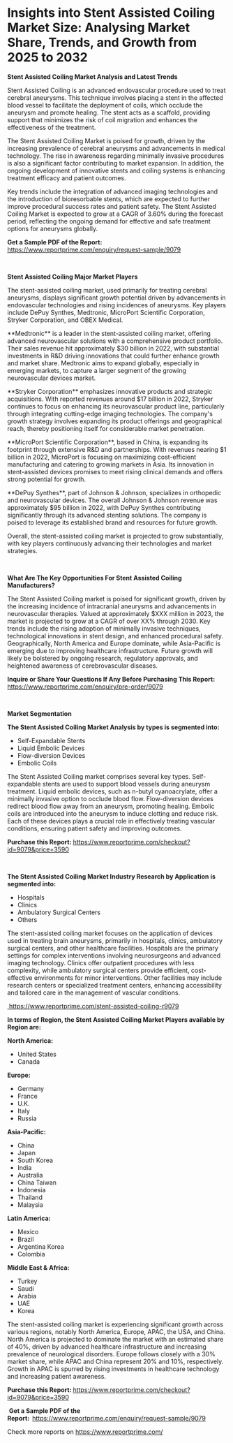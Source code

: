 <p><h1>Insights into Stent Assisted Coiling Market Size: Analysing Market Share, Trends, and Growth from 2025 to 2032</h1></p><p><strong>Stent Assisted Coiling Market Analysis and Latest Trends</strong></p>
<p><p>Stent Assisted Coiling is an advanced endovascular procedure used to treat cerebral aneurysms. This technique involves placing a stent in the affected blood vessel to facilitate the deployment of coils, which occlude the aneurysm and promote healing. The stent acts as a scaffold, providing support that minimizes the risk of coil migration and enhances the effectiveness of the treatment.</p><p>The Stent Assisted Coiling Market is poised for growth, driven by the increasing prevalence of cerebral aneurysms and advancements in medical technology. The rise in awareness regarding minimally invasive procedures is also a significant factor contributing to market expansion. In addition, the ongoing development of innovative stents and coiling systems is enhancing treatment efficacy and patient outcomes.</p><p>Key trends include the integration of advanced imaging technologies and the introduction of bioresorbable stents, which are expected to further improve procedural success rates and patient safety. The Stent Assisted Coiling Market is expected to grow at a CAGR of 3.60% during the forecast period, reflecting the ongoing demand for effective and safe treatment options for aneurysms globally.</p></p>
<p><strong>Get a Sample PDF of the Report:&nbsp;</strong> <a href="https://www.reportprime.com/enquiry/request-sample/9079?utm_campaign=2716&utm_medium=2&utm_source=Github&utm_content=ia&utm_term=20032025&utm_id=stent-assisted-coiling">https://www.reportprime.com/enquiry/request-sample/9079</a></p>
<p>&nbsp;</p>
<p><strong>Stent Assisted Coiling Major Market Players</strong></p>
<p><p>The stent-assisted coiling market, used primarily for treating cerebral aneurysms, displays significant growth potential driven by advancements in endovascular technologies and rising incidences of aneurysms. Key players include DePuy Synthes, Medtronic, MicroPort Scientific Corporation, Stryker Corporation, and OBEX Medical.</p><p>**Medtronic** is a leader in the stent-assisted coiling market, offering advanced neurovascular solutions with a comprehensive product portfolio. Their sales revenue hit approximately $30 billion in 2022, with substantial investments in R&D driving innovations that could further enhance growth and market share. Medtronic aims to expand globally, especially in emerging markets, to capture a larger segment of the growing neurovascular devices market.</p><p>**Stryker Corporation** emphasizes innovative products and strategic acquisitions. With reported revenues around $17 billion in 2022, Stryker continues to focus on enhancing its neurovascular product line, particularly through integrating cutting-edge imaging technologies. The company's growth strategy involves expanding its product offerings and geographical reach, thereby positioning itself for considerable market penetration.</p><p>**MicroPort Scientific Corporation**, based in China, is expanding its footprint through extensive R&D and partnerships. With revenues nearing $1 billion in 2022, MicroPort is focusing on maximizing cost-efficient manufacturing and catering to growing markets in Asia. Its innovation in stent-assisted devices promises to meet rising clinical demands and offers strong potential for growth.</p><p>**DePuy Synthes**, part of Johnson & Johnson, specializes in orthopedic and neurovascular devices. The overall Johnson & Johnson revenue was approximately $95 billion in 2022, with DePuy Synthes contributing significantly through its advanced stenting solutions. The company is poised to leverage its established brand and resources for future growth.</p><p>Overall, the stent-assisted coiling market is projected to grow substantially, with key players continuously advancing their technologies and market strategies.</p></p>
<p>&nbsp;</p>
<p><strong>What Are The Key Opportunities For Stent Assisted Coiling Manufacturers?</strong></p>
<p><p>The Stent Assisted Coiling market is poised for significant growth, driven by the increasing incidence of intracranial aneurysms and advancements in neurovascular therapies. Valued at approximately $XXX million in 2023, the market is projected to grow at a CAGR of over XX% through 2030. Key trends include the rising adoption of minimally invasive techniques, technological innovations in stent design, and enhanced procedural safety. Geographically, North America and Europe dominate, while Asia-Pacific is emerging due to improving healthcare infrastructure. Future growth will likely be bolstered by ongoing research, regulatory approvals, and heightened awareness of cerebrovascular diseases.</p></p>
<p><strong>Inquire or Share Your Questions If Any Before Purchasing This Report:</strong> <a href="https://www.reportprime.com/enquiry/pre-order/9079?utm_campaign=2716&utm_medium=2&utm_source=Github&utm_content=ia&utm_term=20032025&utm_id=stent-assisted-coiling">https://www.reportprime.com/enquiry/pre-order/9079</a></p>
<p>&nbsp;</p>
<p><strong>Market Segmentation</strong></p>
<p><strong>The Stent Assisted Coiling Market Analysis by types is segmented into:</strong></p>
<p><ul><li>Self-Expandable Stents</li><li>Liquid Embolic Devices</li><li>Flow-diversion Devices</li><li>Embolic Coils</li></ul></p>
<p><p>The Stent Assisted Coiling market comprises several key types. Self-expandable stents are used to support blood vessels during aneurysm treatment. Liquid embolic devices, such as n-butyl cyanoacrylate, offer a minimally invasive option to occlude blood flow. Flow-diversion devices redirect blood flow away from an aneurysm, promoting healing. Embolic coils are introduced into the aneurysm to induce clotting and reduce risk. Each of these devices plays a crucial role in effectively treating vascular conditions, ensuring patient safety and improving outcomes.</p></p>
<p><strong>Purchase this Report:&nbsp;</strong><a href="https://www.reportprime.com/checkout?id=9079&price=3590&utm_campaign=2716&utm_medium=2&utm_source=Github&utm_content=ia&utm_term=20032025&utm_id=stent-assisted-coiling">https://www.reportprime.com/checkout?id=9079&price=3590</a></p>
<p>&nbsp;</p>
<p><strong>The Stent Assisted Coiling Market Industry Research by Application is segmented into:</strong></p>
<p><ul><li>Hospitals</li><li>Clinics</li><li>Ambulatory Surgical Centers</li><li>Others</li></ul></p>
<p><p>The stent-assisted coiling market focuses on the application of devices used in treating brain aneurysms, primarily in hospitals, clinics, ambulatory surgical centers, and other healthcare facilities. Hospitals are the primary settings for complex interventions involving neurosurgeons and advanced imaging technology. Clinics offer outpatient procedures with less complexity, while ambulatory surgical centers provide efficient, cost-effective environments for minor interventions. Other facilities may include research centers or specialized treatment centers, enhancing accessibility and tailored care in the management of vascular conditions.</p></p>
<p><a href="https://www.reportprime.com/stent-assisted-coiling-r9079?utm_campaign=2716&utm_medium=2&utm_source=Github&utm_content=ia&utm_term=20032025&utm_id=stent-assisted-coiling">&nbsp;https://www.reportprime.com/stent-assisted-coiling-r9079</a></p>
<p><strong>In terms of Region, the Stent Assisted Coiling Market Players available by Region are:</strong></p>
<p>
    <p> <strong> North America: </strong>
        <ul>
            <li>United States</li>
            <li>Canada</li>
        </ul>
        </p> 
    <p> <strong> Europe: </strong>
        <ul>
            <li>Germany</li>
            <li>France</li>
            <li>U.K.</li>
            <li>Italy</li>
            <li>Russia</li>
        </ul>
        </p> 
    <p> <strong> Asia-Pacific: </strong>
        <ul>
            <li>China</li>
            <li>Japan</li>
            <li>South Korea</li>
            <li>India</li>
            <li>Australia</li>
            <li>China Taiwan</li>
            <li>Indonesia</li>
            <li>Thailand</li>
            <li>Malaysia</li>
        </ul>
        </p> 
    <p> <strong> Latin America: </strong>
        <ul>
            <li>Mexico</li>
            <li>Brazil</li>
            <li>Argentina Korea</li>
            <li>Colombia</li>
        </ul>
        </p> 
    <p> <strong> Middle East & Africa: </strong>
        <ul>
            <li>Turkey</li>
            <li>Saudi</li>
            <li>Arabia</li>
            <li>UAE</li>
            <li>Korea</li>
        </ul>
    </p>
    </p>
<p><p>The stent-assisted coiling market is experiencing significant growth across various regions, notably North America, Europe, APAC, the USA, and China. North America is projected to dominate the market with an estimated share of 40%, driven by advanced healthcare infrastructure and increasing prevalence of neurological disorders. Europe follows closely with a 30% market share, while APAC and China represent 20% and 10%, respectively. Growth in APAC is spurred by rising investments in healthcare technology and increasing patient awareness.</p></p>
<p><strong>Purchase this Report: </strong><a href="https://www.reportprime.com/checkout?id=9079&price=3590&utm_campaign=2716&utm_medium=2&utm_source=Github&utm_content=ia&utm_term=20032025&utm_id=stent-assisted-coiling">https://www.reportprime.com/checkout?id=9079&price=3590</a></p>
<p>&nbsp;<strong>Get a Sample PDF of the Report:&nbsp;&nbsp;</strong><a href="https://www.reportprime.com/enquiry/request-sample/9079?utm_campaign=2716&utm_medium=2&utm_source=Github&utm_content=ia&utm_term=20032025&utm_id=stent-assisted-coiling">https://www.reportprime.com/enquiry/request-sample/9079</a></p>
<p><strong></strong></p>
<p>Check more reports on <a href="https://www.reportprime.com/?utm_campaign=2716&utm_medium=2&utm_source=Github&utm_content=ia&utm_term=20032025&utm_id=stent-assisted-coiling">https://www.reportprime.com/</a></p>